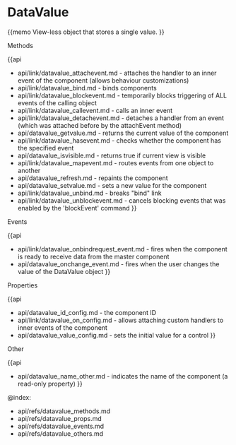 DataValue 
=============

{{memo View-less object that stores a single value. }}





<div class='h2'>Methods</div>

{{api
- api/link/datavalue_attachevent.md - attaches the handler to an inner event of the component (allows behaviour customizations)
- api/link/datavalue_bind.md - binds components
- api/link/datavalue_blockevent.md - temporarily blocks triggering of ALL events of the calling object
- api/link/datavalue_callevent.md - calls an inner event
- api/link/datavalue_detachevent.md - detaches a handler from an event (which was attached before by the attachEvent method)
- api/datavalue_getvalue.md - returns the current value of the component
- api/link/datavalue_hasevent.md - checks whether the component has the specified event
- api/datavalue_isvisible.md - returns true if current view is visible
- api/link/datavalue_mapevent.md - routes events from one object to another
- api/datavalue_refresh.md - repaints the component
- api/datavalue_setvalue.md - sets a new value for the component
- api/link/datavalue_unbind.md - breaks "bind" link
- api/link/datavalue_unblockevent.md - cancels blocking events that was enabled by the 'blockEvent' command
}}


<div class='h2'>Events</div>


{{api
- api/link/datavalue_onbindrequest_event.md - fires when the component is ready to receive data from the master component
- api/datavalue_onchange_event.md - fires when the user changes the value of the DataValue object
}}


<div class='h2'>Properties</div>

{{api
- api/datavalue_id_config.md - the component ID
- api/link/datavalue_on_config.md - allows attaching custom handlers to inner events of the component
- api/datavalue_value_config.md - sets the initial value for a control
}}





<div class='h2'>Other</div>


{{api
- api/datavalue_name_other.md - indicates the name of the component (a read-only property)
}}


@index:
- api/refs/datavalue_methods.md
- api/refs/datavalue_props.md
- api/refs/datavalue_events.md
- api/refs/datavalue_others.md

